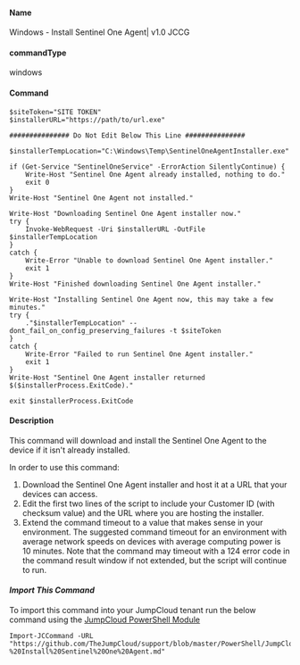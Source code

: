 #### Name

Windows - Install Sentinel One Agent| v1.0 JCCG

#### commandType

windows

#### Command

```
$siteToken="SITE TOKEN"
$installerURL="https://path/to/url.exe"

############### Do Not Edit Below This Line ###############

$installerTempLocation="C:\Windows\Temp\SentinelOneAgentInstaller.exe"

if (Get-Service "SentinelOneService" -ErrorAction SilentlyContinue) {
    Write-Host "Sentinel One Agent already installed, nothing to do."
    exit 0
}
Write-Host "Sentinel One Agent not installed."

Write-Host "Downloading Sentinel One Agent installer now."
try {
    Invoke-WebRequest -Uri $installerURL -OutFile $installerTempLocation
}
catch {
    Write-Error "Unable to download Sentinel One Agent installer."
    exit 1
}
Write-Host "Finished downloading Sentinel One Agent installer."

Write-Host "Installing Sentinel One Agent now, this may take a few minutes."
try {
    ."$installerTempLocation" --dont_fail_on_config_preserving_failures -t $siteToken
}
catch {
    Write-Error "Failed to run Sentinel One Agent installer."
    exit 1
}
Write-Host "Sentinel One Agent installer returned $($installerProcess.ExitCode)."

exit $installerProcess.ExitCode
```

#### Description

This command will download and install the Sentinel One Agent to the device if it isn't already installed.

In order to use this command:

1. Download the Sentinel One Agent installer and host it at a URL that your devices can access.
2. Edit the first two lines of the script to include your Customer ID (with checksum value) and the URL where you are hosting the installer.
3. Extend the command timeout to a value that makes sense in your environment. The suggested command timeout for an environment with average network speeds on devices with average computing power is 10 minutes. Note that the command may timeout with a 124 error code in the command result window if not extended, but the script will continue to run.

#### _Import This Command_

To import this command into your JumpCloud tenant run the below command using the [JumpCloud PowerShell Module](https://github.com/TheJumpCloud/support/wiki/Installing-the-JumpCloud-PowerShell-Module)

```
Import-JCCommand -URL "https://github.com/TheJumpCloud/support/blob/master/PowerShell/JumpCloud%20Commands%20Gallery/Windows%20Commands/Windows%20-%20Install%20Sentinel%20One%20Agent.md"
```

